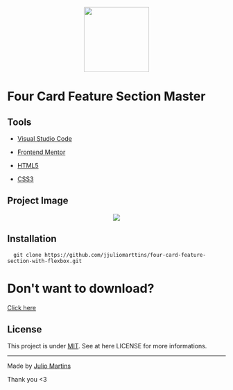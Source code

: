 <p align="center">
  <img src="https://user-images.githubusercontent.com/49854105/81446233-df6b8c00-9150-11ea-819a-b17ce2356e2c.jpg" width="150">
  <h1>Four Card Feature Section Master</h1>
</p>

## Tools


- [Visual Studio Code](https://code.visualstudio.com/)

- [Frontend Mentor](https://www.frontendmentor.io/)

- [HTML5](https://www.w3schools.com/html/default.asp)

- [CSS3](https://www.w3schools.com/css/default.asp)

## Project Image

<p align="center">
  <img src="https://user-images.githubusercontent.com/49854105/81446760-c4e5e280-9151-11ea-888e-ee7e723d0900.jpg">
</p>


## Installation

````
  git clone https://github.com/jjuliomarttins/four-card-feature-section-with-flexbox.git
````

# Don't want to download?

[Click here]()

## License

This project is under [MIT](https://choosealicense.com/licenses/mit/). See at here LICENSE for more informations.

---

Made by [Julio Martins](https://twitter.com/jjuliomarttins)

Thank you <3
